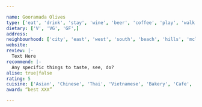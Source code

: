 ```yaml
---

name: Gooramada Olives
type: ['eat', 'drink', 'stay', 'wine', 'beer', 'coffee', 'play', 'walk', 'explore']
dietary: ['V', 'VG', 'GF',]
address:
neighbourhood: ['city', 'east', 'west', 'south', 'beach', 'hills', 'mclaren']
website:
review: |-
  Text Here
recommend: |-
  Any specific things to taste, see, do?
alise: true|false
rating: 5
cuisine: ['Asian', 'Chinese', 'Thai', 'Vietnamese', 'Bakery', 'Cafe', 'Korean', 'Indonesian', 'Malaysian', 'Fusion', 'Cheese', 'Italian', 'American', 'Burger', 'Middle East', 'Breakfast']
award: “best XXX”

---
```

